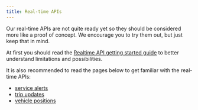 ```yaml
---
title: Real-time APIs
---
```


Our real-time APIs are not quite ready yet so they should be considered more like a proof of concept. We encourage you to try them out, but just keep that in mind.

At first you should read the [Realtime API getting started guide](./1-getting-started/) to better understand limitations and possibilities.

It is also recommended to read the pages below to get familiar with the real-time APIs:
* [service alerts](./service-alerts/)
* [trip updates](./trip-updates/)
* [vehicle positions](./vehicle-positions/)

